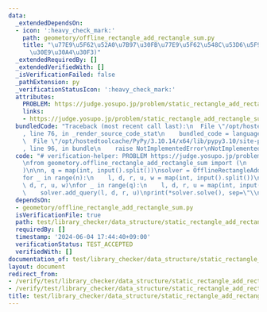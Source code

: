 ```yaml
---
data:
  _extendedDependsOn:
  - icon: ':heavy_check_mark:'
    path: geometory/offline_rectangle_add_rectangle_sum.py
    title: "\u77E9\u5F62\u52A0\u7B97\u30FB\u77E9\u5F62\u548C\u53D6\u5F97(\u30AA\u30D5\
      \u30E9\u30A4\u30F3)"
  _extendedRequiredBy: []
  _extendedVerifiedWith: []
  _isVerificationFailed: false
  _pathExtension: py
  _verificationStatusIcon: ':heavy_check_mark:'
  attributes:
    PROBLEM: https://judge.yosupo.jp/problem/static_rectangle_add_rectangle_sum
    links:
    - https://judge.yosupo.jp/problem/static_rectangle_add_rectangle_sum
  bundledCode: "Traceback (most recent call last):\n  File \"/opt/hostedtoolcache/PyPy/3.10.14/x64/lib/pypy3.10/site-packages/onlinejudge_verify/documentation/build.py\"\
    , line 76, in _render_source_code_stat\n    bundled_code = language.bundle(\n\
    \  File \"/opt/hostedtoolcache/PyPy/3.10.14/x64/lib/pypy3.10/site-packages/onlinejudge_verify/languages/python.py\"\
    , line 96, in bundle\n    raise NotImplementedError\nNotImplementedError\n"
  code: "# verification-helper: PROBLEM https://judge.yosupo.jp/problem/static_rectangle_add_rectangle_sum\n\
    \nfrom geometory.offline_rectangle_add_rectangle_sum import (\n    OfflineRectangleAddRectangleSum,\n\
    )\n\nn, q = map(int, input().split())\nsolver = OfflineRectangleAddRectangleSum()\n\
    for _ in range(n):\n    l, d, r, u, w = map(int, input().split())\n    solver.add_rect(l,\
    \ d, r, u, w)\nfor _ in range(q):\n    l, d, r, u = map(int, input().split())\n\
    \    solver.add_query(l, d, r, u)\nprint(*solver.solve(), sep=\"\\n\")\n"
  dependsOn:
  - geometory/offline_rectangle_add_rectangle_sum.py
  isVerificationFile: true
  path: test/library_checker/data_structure/static_rectangle_add_rectangle_sum.test.py
  requiredBy: []
  timestamp: '2024-06-04 17:44:40+09:00'
  verificationStatus: TEST_ACCEPTED
  verifiedWith: []
documentation_of: test/library_checker/data_structure/static_rectangle_add_rectangle_sum.test.py
layout: document
redirect_from:
- /verify/test/library_checker/data_structure/static_rectangle_add_rectangle_sum.test.py
- /verify/test/library_checker/data_structure/static_rectangle_add_rectangle_sum.test.py.html
title: test/library_checker/data_structure/static_rectangle_add_rectangle_sum.test.py
---
```

